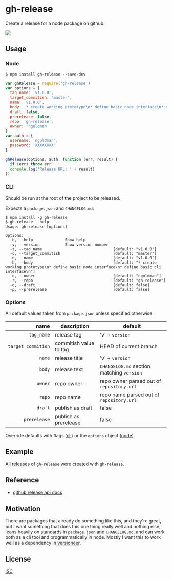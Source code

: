 # gh-release

Create a release for a node package on github.

[![](https://nodei.co/npm/gh-release.png)](https://www.npmjs.com/package/gh-release)

## Usage

### Node

```
$ npm install gh-release --save-dev
```

```js
var ghRelease = require('gh-release')
var options = {
  tag_name: 'v1.0.0',
  target_commitish: 'master',
  name: 'v1.0.0',
  body: '* create working prototype\n* define basic node interface\n* define basic cli interface\n',
  draft: false,
  prerelease: false,
  repo: 'gh-release',
  owner: 'ngoldman'
}
var auth = {
  username: 'ngoldman',
  password: 'XXXXXXXX'
}

ghRelease(options, auth, function (err, result) {
  if (err) throw err
  console.log('Release URL: ' + result)
})
```

### CLI

Should be run at the root of the project to be released.

Expects a `package.json` and `CHANGELOG.md`.

```
$ npm install -g gh-release
$ gh-release --help
Usage: gh-release [options]

Options:
  -h, --help              Show help
  -v, --version           Show version number
  -t, --tag_name                               [default: "v1.0.0"]
  -c, --target_commitish                       [default: "master"]
  -n, --name                                   [default: "v1.0.0"]
  -b, --body                                   [default: "* create working prototype\n* define basic node interface\n* define basic cli interface\n"]
  -o, --owner                                  [default: "ngoldman"]
  -r, --repo                                   [default: "gh-release"]
  -d, --draft                                  [default: false]
  -p, --prerelease                             [default: false]
```

### Options

All default values taken from `package.json` unless specified otherwise.

| name | description | default |
| ---: | ----------- | ------- |
| `tag_name` | release tag | 'v' + `version` |
| `target_commitish` | commitish value to tag | HEAD of current branch |
| `name` | release title | 'v' + `version` |
| `body` | release text | `CHANGELOG.md` section matching `version` |
| `owner` | repo owner | repo owner parsed out of `repository.url` |
| `repo` | repo name | repo name parsed out of `repository.url` |
| `draft` | publish as draft | false |
| `prerelease` | publish as prerelease | false |

Override defaults with flags ([cli](#cli)) or the `options` object ([node](#node)).

## Example

All [releases](https://github.com/ngoldman/gh-release/releases) of `gh-release` were created with `gh-release`.

## Reference

* [github release api docs](https://developer.github.com/v3/repos/releases/)

## Motivation

There are packages that already do something like this, and they're great, but I want something that does this one thing really well and nothing else, leans heavily on standards in `package.json` and `CHANGELOG.md`, and can work both as a cli tool and programmatically in node. Mostly I want this to work well as a dependency in [versioneer](https://github.com/ngoldman/versioneer).

## License

[ISC](LICENSE.md)
